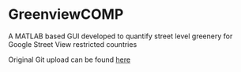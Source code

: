 # GreenviewCOMP
A MATLAB based GUI developed to quantify street level greenery for Google Street View restricted countries

Original Git upload can be found [here](https://github.com/bmuosgs/bmugvi) 
